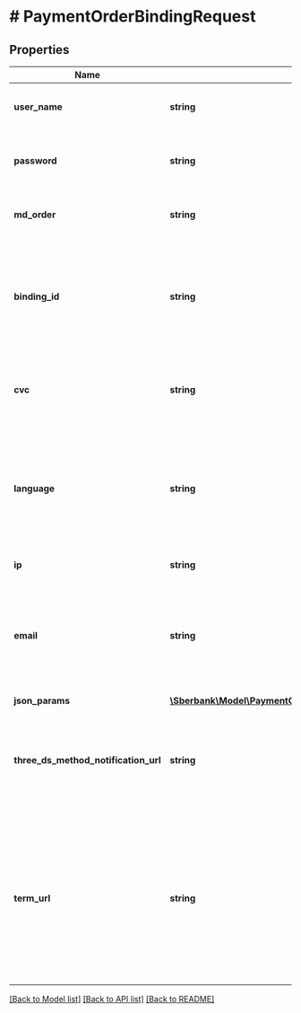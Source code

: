# # PaymentOrderBindingRequest

## Properties

Name | Type | Description | Notes
------------ | ------------- | ------------- | -------------
**user_name** | **string** | Логин Клиента, полученный при подключении к ПШ |
**password** | **string** | Пароль Клиента, полученный при подключении к ПШ |
**md_order** | **string** | Уникальный номер заказа в Платёжном шлюзе. |
**binding_id** | **string** | Идентификатор Связки, созданной ранее. Может использоваться, только если у магазина есть разрешение на работу со связками |
**cvc** | **string** | Проверочный код Карты Плательщика (обычно с обратной стороны Карты) | [optional]
**language** | **string** | Язык в кодировке ISO 639-1 (ru, en). Если не указан, будет использовано значение по умолчанию, указанное в настройках Клиента | [optional]
**ip** | **string** | IP-адрес Плательщика |
**email** | **string** | Адрес электронной почты Плательщика. В случае использования фискализации обязателен, при отсутствии phone. | [optional]
**json_params** | [**\Sberbank\Model\PaymentOrderBindingRequestJsonParams**](PaymentOrderBindingRequestJsonParams.md) |  | [optional]
**three_ds_method_notification_url** | **string** | URL адрес Клиента для получения уведомления о завершении вызова 3DS Method (3DS Method Notification URL) | [optional]
**term_url** | **string** | URL адрес Клиента для возврата после проведения 3-D Secure аутентификации Плательщика. Обязателен, если используется платёжная страница на стороне Клиента и 3DS Server Банка | [optional]

[[Back to Model list]](../../README.md#models) [[Back to API list]](../../README.md#endpoints) [[Back to README]](../../README.md)
